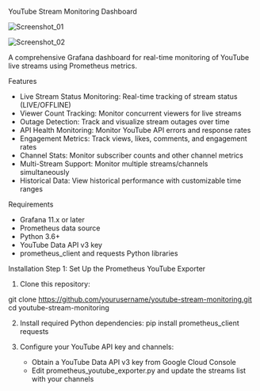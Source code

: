 YouTube Stream Monitoring Dashboard

![Screenshot_01](https://github.com/user-attachments/assets/02bdf72f-eb87-48e8-9160-b1f878544a6d)

![Screenshot_02](https://github.com/user-attachments/assets/b985a0cf-8193-4c8a-9216-5b543b64510f)

A comprehensive Grafana dashboard for real-time monitoring of YouTube live streams using Prometheus metrics.

Features

- Live Stream Status Monitoring: Real-time tracking of stream status (LIVE/OFFLINE)
- Viewer Count Tracking: Monitor concurrent viewers for live streams
- Outage Detection: Track and visualize stream outages over time
- API Health Monitoring: Monitor YouTube API errors and response rates
- Engagement Metrics: Track views, likes, comments, and engagement rates
- Channel Stats: Monitor subscriber counts and other channel metrics
- Multi-Stream Support: Monitor multiple streams/channels simultaneously
- Historical Data: View historical performance with customizable time ranges

Requirements

- Grafana 11.x or later
- Prometheus data source
- Python 3.6+
- YouTube Data API v3 key
- prometheus_client and requests Python libraries


Installation
Step 1: Set Up the Prometheus YouTube Exporter

1. Clone this repository:

git clone https://github.com/yourusername/youtube-stream-monitoring.git
cd youtube-stream-monitoring

2. Install required Python dependencies:
pip install prometheus_client requests

3. Configure your YouTube API key and channels:

    - Obtain a YouTube Data API v3 key from Google Cloud Console
    - Edit prometheus_youtube_exporter.py and update the streams list with your channels
